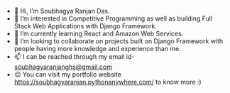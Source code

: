 - 👋 Hi, I’m Soubhagya Ranjan Das.
- 👀 I’m interested in Competitive Programming as well as building Full Stack Web Applications with Django Framework.
- 🌱 I’m currently learning React and Amazon Web Services.
- 💞️ I’m looking to collaborate on projects built on Django Framework with people having more knowledge and experience than me.
- 📫 I can be reached through my email id- soubhagyaranjanghs@gmail.com
- 😉 You can visit my portfolio website https://soubhagyaranjan.pythonanywhere.com/ to know more :)

<!---
xtreme-coding/xtreme-coding is a ✨ special ✨ repository because its `README.md` (this file) appears on your GitHub profile.
You can click the Preview link to take a look at your changes.
--->
